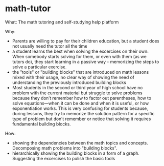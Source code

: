 # math-tutor


What:
The math tutoring and self-studying help platform


Why:
- Parents are willing to pay for their children education, but a student does not usually need the tutor all the time
- a student learns the best when solving the excercises on their own. When somebody starts solving for them, or even with them (as we tutors do), they start learning in a passive way - memorizing the steps to solve a particular exercise. 
- the "tools" or "building blocks" that are introduced on math lessons mixed with their usage, no clear way of showing the need of understanding the previously introduced building blocks
- Most students in the second or third year of high school have no problem with the current material but struggle to solve problems because they don’t remember how to factor out parentheses, how to solve equations—when it can be done and when it is useful, or how exponentiation works. This is very confusing for students because, during lessons, they try to memorize the solution pattern for a specific type of problem but don’t remember or notice that solving it requires fundamental building blocks.

How:
- showing the dependencies between the math topics and concepts. Decomposing math problems into "building blocks". 
- hierarchically showing the building blocks in a form of a graph. Suggesting the excercises to polish the basic tools

